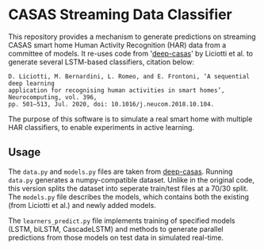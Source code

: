 # CASAS Streaming Data Classifier

This repository provides a mechanism to generate predictions on streaming CASAS smart home Human Activity Recognition (HAR) data from a committee of models. It re-uses code from '[deep-casas](https://github.com/danielelic/deep-casas)' by Liciotti et al. to generate several LSTM-based classifiers, citation below:

```
D. Liciotti, M. Bernardini, L. Romeo, and E. Frontoni, ‘A sequential deep learning
application for recognising human activities in smart homes’, Neurocomputing, vol. 396,
pp. 501–513, Jul. 2020, doi: 10.1016/j.neucom.2018.10.104.
```

The purpose of this software is to simulate a real smart home with multiple HAR classifiers, to enable experiments in active learning.

## Usage

The ```data.py``` and ```models.py``` files are taken from [deep-casas](https://github.com/danielelic/deep-casas). Running ```data.py``` generates a numpy-compatible dataset. Unlike in the original code, this version splits the dataset into seperate train/test files at a 70/30 split. The ```models.py``` file describes the models, which contains both the existing (from Liciotti et al.) and newly added models.

The ```learners_predict.py``` file implements training of specified models (LSTM, biLSTM, CascadeLSTM) and methods to generate parallel predictions from those models on test data in simulated real-time.